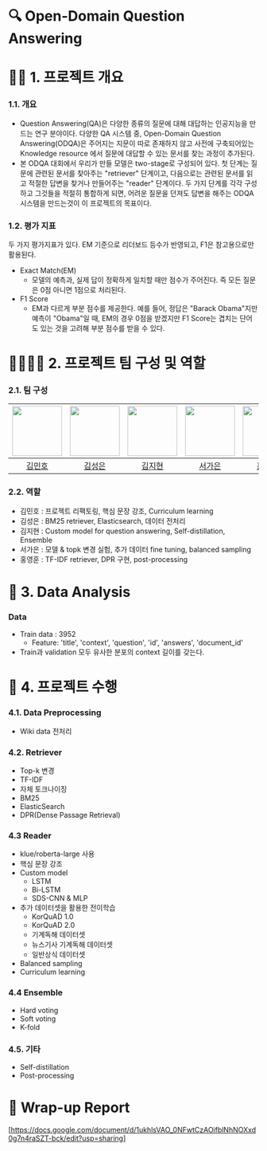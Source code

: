 # 🔍 Open-Domain Question Answering

# 🙌🏻 1. 프로젝트 개요
### 1.1. 개요
- Question Answering(QA)은 다양한 종류의 질문에 대해 대답하는 인공지능을 만드는 연구 분야이다. 다양한 QA 시스템 중, Open-Domain Question Answering(ODQA)은 주어지는 지문이 따로 존재하지 않고 사전에 구축되어있는 Knowledge resource 에서 질문에 대답할 수 있는 문서를 찾는 과정이 추가된다.
- 본 ODQA 대회에서 우리가 만들 모델은 two-stage로 구성되어 있다. 첫 단계는 질문에 관련된 문서를 찾아주는 "retriever" 단계이고, 다음으로는 관련된 문서를 읽고 적절한 답변을 찾거나 만들어주는 "reader" 단계이다. 두 가지 단계를 각각 구성하고 그것들을 적절히 통합하게 되면, 어려운 질문을 던져도 답변을 해주는 ODQA 시스템을 만드는것이 이 프로젝트의 목표이다.
### 1.2. 평가 지표
두 가지 평가지표가 있다. EM 기준으로 리더보드 등수가 반영되고, F1은 참고용으로만 활용된다.
- Exact Match(EM)
  - 모델의 예측과, 실제 답이 정확하게 일치할 때만 점수가 주어진다. 즉 모든 질문은 0점 아니면 1점으로 처리된다.
- F1 Score
  - EM과 다르게 부분 점수를 제공한다. 예를 들어, 정답은 "Barack Obama"지만 예측이 "Obama"일 때, EM의 경우 0점을 받겠지만 F1 Score는 겹치는 단어도 있는 것을 고려해 부분 점수를 받을 수 있다.
 
# 👨‍👩‍👧‍👦 2. 프로젝트 팀 구성 및 역할

### 2.1. 팀 구성

|<img src='https://avatars.githubusercontent.com/u/74442786?v=4' height=100 width=100px></img>|<img src='https://avatars.githubusercontent.com/u/99644139?v=4' height=100 width=100px></img>|<img src='https://avatars.githubusercontent.com/u/50359820?v=4' height=100 width=100px></img>|<img src='https://avatars.githubusercontent.com/u/85860941?v=4' height=100 width=100px></img>|<img src='https://avatars.githubusercontent.com/u/106165619?v=4' height=100 width=100px></img>|
|:---:|:---:|:---:|:---:|:---:|
| [김민호](https://github.com/GrapeDiget) | [김성은](https://github.com/seongeun-k) | [김지현](https://github.com/jihyeeon) | [서가은](https://github.com/gaeun0112) | [홍영훈](https://github.com/MostlyFor) |

### 2.2. 역할
- 김민호 : 프로젝트 리팩토링, 핵심 문장 강조, Curriculum learning
- 김성은 : BM25 retriever, Elasticsearch, 데이터 전처리
- 김지현 : Custom model for question answering, Self-distillation, Ensemble
- 서가은 : 모델 & topk 변경 실험, 추가 데이터 fine tuning, balanced sampling
- 홍영훈 : TF-IDF retriever, DPR 구현, post-processing

# 💽 3. Data Analysis
### Data
- Train data : 3952
  - Feature: 'title', 'context', 'question', 'id', 'answers', 'document_id'
- Train과 validation 모두 유사한 분포의 context 길이를 갖는다.

# 📂 4. 프로젝트 수행
### 4.1. Data Preprocessing
- Wiki data 전처리
### 4.2. Retriever
- Top-k 변경
- TF-IDF
- 자체 토크나이징
- BM25
- ElasticSearch
- DPR(Dense Passage Retrieval)
### 4.3 Reader
- klue/roberta-large 사용
- 핵심 문장 강조
- Custom model
  - LSTM
  - Bi-LSTM
  - SDS-CNN & MLP
- 추가 데이터셋을 활용한 전이학습
  - KorQuAD 1.0
  - KorQuAD 2.0
  - 기계독해 데이터셋
  - 뉴스기사 기계독해 데이터셋
  - 일반상식 데이터셋
- Balanced sampling
- Curriculum learning

### 4.4 Ensemble
- Hard voting
- Soft voting
- K-fold

### 4.5. 기타
- Self-distillation
- Post-processing


# 👀 Wrap-up Report

[https://docs.google.com/document/d/1ukhlsVAO_0NFwtCzAOifblNhNOXxd0g7n4raSZT-bck/edit?usp=sharing]
